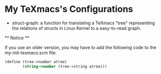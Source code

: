 # My TeXmacs's Configurations

+ struct-graph: a function for translating a TeXmacs "tree" representing the relations of structs in Linux Kernel to a easy-to-read graph.

** Notice **

If you use an older version, you may have to add the following code to the my-init-texmacs.scm file:
``` scheme
(define (tree->number atree)
        (string->number (tree->string atree)))
```

